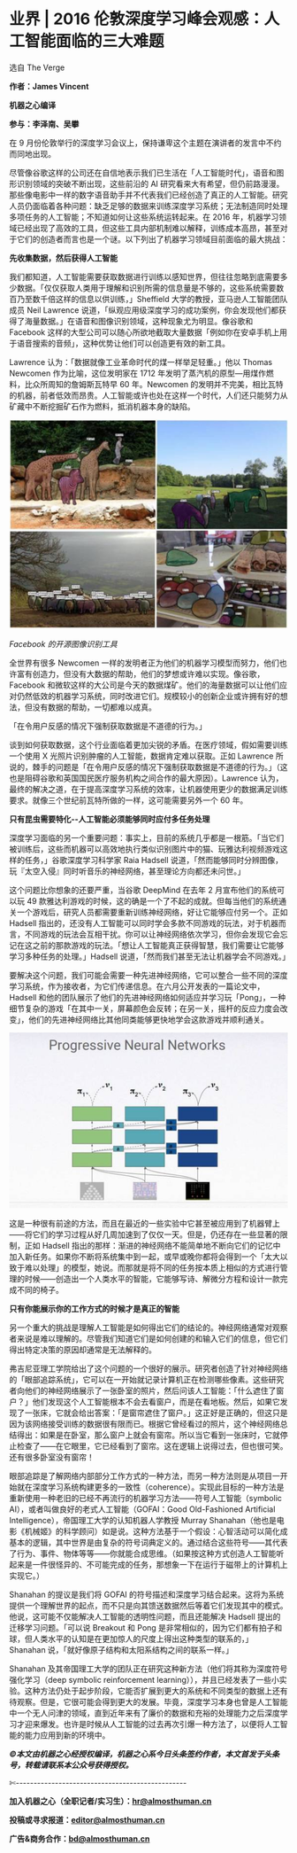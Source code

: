 # 业界 | 2016 伦敦深度学习峰会观感：人工智能面临的三大难题

选自 The Verge

**作者：James Vincent**

**机器之心编译**

**参与：李泽南、吴攀**

在 9 月份伦敦举行的深度学习会议上，保持谦卑这个主题在演讲者的发言中不约而同地出现。

尽管像谷歌这样的公司还在自信地表示我们已生活在「人工智能时代」，语音和图形识别领域的突破不断出现，这些前沿的 AI 研究看来大有希望，但仍前路漫漫。那些像电影中一样的数字语音助手并不代表我们已经创造了真正的人工智能。研究人员仍面临着各种问题：缺乏足够的数据来训练深度学习系统；无法制造同时处理多项任务的人工智能；不知道如何让这些系统运转起来。在 2016 年，机器学习领域已经出现了高效的工具，但这些工具内部机制难以解释，训练成本高昂，甚至对于它们的创造者而言也是一个谜。以下列出了机器学习领域目前面临的最大挑战：

**先收集数据，然后获得人工智能**

我们都知道，人工智能需要获取数据进行训练以感知世界，但往往忽略到底需要多少数据。「仅仅获取人类用于理解和识别所需的信息量是不够的，这些系统需要数百乃至数千倍这样的信息以供训练，」Sheffield 大学的教授，亚马逊人工智能团队成员 Neil Lawrence 说道，「纵观应用级深度学习的成功案例，你会发现他们都获得了海量数据。」在语音和图像识别领域，这种现象尤为明显。像谷歌和 Facebook 这样的大型公司可以随心所欲地截取大量数据「例如你在安卓手机上用于语音搜索的音频」，这种优势让他们可以创造更有效的新工具。

Lawrence 认为：「数据就像工业革命时代的煤一样举足轻重。」他以 Thomas Newcomen 作为比喻，这位发明家在 1712 年发明了蒸汽机的原型—用煤作燃料，比众所周知的詹姆斯瓦特早 60 年。Newcomen 的发明并不完美，相比瓦特的机器，前者低效而昂贵。人工智能或许也处在这样一个时代，人们还只能努力从矿藏中不断挖掘矿石作为燃料，抵消机器本身的缺陷。

![](img/ef8e8256ccc34a27d3fe206700b0c558.jpg) 

*Facebook 的开源图像识别工具*

全世界有很多 Newcomen 一样的发明者正为他们的机器学习模型而努力，他们也许富有创造力，但没有大数据的帮助，他们的梦想或许难以实现。像谷歌，Facebook 和微软这样的大公司是今天的数据煤矿。他们的海量数据可以让他们应对仍然低效的机器学习系统，同时改进它们。规模较小的创新企业或许拥有好的想法，但没有数据的帮助，一切都难以成真。

「在令用户反感的情况下强制获取数据是不道德的行为。」

谈到如何获取数据，这个行业面临着更加尖锐的矛盾。在医疗领域，假如需要训练一个使用 X 光照片识别肿瘤的人工智能，数据肯定难以获取。正如 Lawrence 所说的，棘手的问题是「在令用户反感的情况下强制获取数据是不道德的行为。」（这也是阻碍谷歌和英国国民医疗服务机构之间合作的最大原因）。Lawrence 认为，最终的解决之道，在于提高深度学习系统的效率，让机器使用更少的数据满足训练要求。就像三个世纪前瓦特所做的一样，这可能需要另外一个 60 年。

**只有昆虫需要特化--人工智能必须能够同时应付多任务处理**

深度学习面临的另一个重要问题：事实上，目前的系统几乎都是一根筋。「当它们被训练后，这些而机器可以高效地执行类似识别图片中的猫、玩雅达利视频游戏这样的任务，」谷歌深度学习科学家 Raia Hadsell 说道，「然而能够同时分辨图像，玩『太空入侵』同时听音乐的神经网络，甚至理论方向都还未问世。」

这个问题比你想象的还要严重，当谷歌 DeepMind 在去年 2 月宣布他们的系统可以玩 49 款雅达利游戏的时候，这的确是一个了不起的成就。但每当他们的系统通关一个游戏后，研究人员都需要重新训练神经网络，好让它能够应付另一个。正如 Hadsell 指出的，还没有人工智能可以同时学会多款不同游戏的玩法，对于机器而言，不同游戏的玩法会互相干扰。你可以让神经网络依次学习，但你会发现它会忘记在这之前的那款游戏的玩法。「想让人工智能真正获得智慧，我们需要让它能够学习多种任务的处理。」Hadsell 说道，「然而我们甚至无法让机器学会不同游戏。」

要解决这个问题，我们可能会需要一种先进神经网络，它可以整合一些不同的深度学习系统，作为接收者，为它们传递信息。在六月公开发表的一篇论文中，Hadsell 和他的团队展示了他们的先进神经网络如何适应并学习玩「Pong」，一种细节复杂的游戏「在其中一关，屏幕颜色会反转；在另一关，摇杆的反应力度会改变」，他们的先进神经网络比其他同类能够更快地学会这款游戏并顺利通关。

![](img/3a9cf184476bd380c9728ac139ca1784.jpg) 

这是一种很有前途的方法，而且在最近的一些实验中它甚至被应用到了机器臂上——将它们的学习过程从好几周加速到了仅仅一天。但是，仍还存在一些显著的限制，正如 Hadsell 指出的那样：渐进的神经网络不能简单地不断向它们的记忆中加入新任务。如果你不断将系统集中到一起，或早或晚你都将会得到一个「太大以致于难以处理」的模型，她说。而那就是将不同的任务按本质上相似的方式进行管理的时候——创造出一个人类水平的智能，它能够写诗、解微分方程和设计一款完成不同的椅子。

**只有你能展示你的工作方式的时候才是真正的智能**

另一个重大的挑战是理解人工智能是如何得出它们的结论的。神经网络通常对观察者来说是难以理解的。尽管我们知道它们是如何创建的和输入它们的信息，但它们得出特定决策的原因却通常是无法解释的。

弗吉尼亚理工学院给出了这个问题的一个很好的展示。研究者创造了针对神经网络的「眼部追踪系统」，它可以在一开始就记录计算机正在检测哪些像素。这些研究者向他们的神经网络展示了一张卧室的照片，然后问该人工智能：「什么遮住了窗户？」他们发现这个人工智能根本不会去看窗户，而是在看地板。然后，如果它发现了一张床，它就会给出答案：「是窗帘遮住了窗户。」这正好是正确的，但这只是因为该网络接受训练的数据很有限而已。根据它曾经看过的照片，这个神经网络总结得出：如果是在卧室，那么窗户上就会有窗帘。所以当它看到一张床时，它就停止检查了——在它眼里，它已经看到了窗帘。这在逻辑上说得过去，但也很可笑。还有很多卧室没有窗帘！

眼部追踪是了解网络内部部分工作方式的一种方法，而另一种方法则是从项目一开始就在深度学习系统构建更多的一致性（coherence）。实现此目标的一种方法是重新使用一种老旧的已经不再流行的机器学习方法——符号人工智能（symbolic AI），或者叫做良好的老式人工智能（GOFAI：Good Old-Fashioned Artificial Intelligence），帝国理工大学的认知机器人学教授 Murray Shanahan（他也是电影《机械姬》的科学顾问）如是说。这种方法基于一个假设：心智活动可以简化成基本的逻辑，其中世界是由复杂的符号词典定义的。通过结合这些符号——其代表了行为、事件、物体等等——你就能合成思维。（如果按这种方式创造人工智能听起来是一件很怪异的、不可能完成的任务，那想象一下在运行于磁带上的计算机上实现它。）

Shanahan 的提议是我们将 GOFAI 的符号描述和深度学习结合起来。这将为系统提供一个理解世界的起点，而不只是向其馈送数据然后等着它们发现其中的模式。他说，这可能不仅能解决人工智能的透明性问题，而且还能解决 Hadsell 提出的迁移学习问题。「可以说 Breakout 和 Pong 是非常相似的，因为它们都有拍子和球，但人类水平的认知是在更加惊人的尺度上得出这种类型的联系的，」Shanahan 说，「就好像原子结构和太阳系结构之间的联系一样。」

Shanahan 及其帝国理工大学的团队正在研究这种新方法（他们将其称为深度符号强化学习（deep symbolic reinforcement learning）），并且已经发表了一些小实验。这种方法仍处于起步阶段，它能否扩展到更大的系统和不同类型的数据上还有待观察。但是，它很可能会得到更大的发展。毕竟，深度学习本身也曾是人工智能中一个无人问津的领域，直到近年来有了廉价的数据和充裕的处理能力之后深度学习才迎来爆发。也许是时候从人工智能的过去再次引爆一种方法了，以便将人工智能的能力应用到新的环境中。

******©本文由机器之心经授权编译，机器之心系今日头条签约作者，本文首发于头条号，***转载请联系本公众号获得授权******。***

✄------------------------------------------------

**加入机器之心（全职记者/实习生）：hr@almosthuman.cn**

**投稿或寻求报道：editor@almosthuman.cn**

**广告&商务合作：bd@almosthuman.cn**